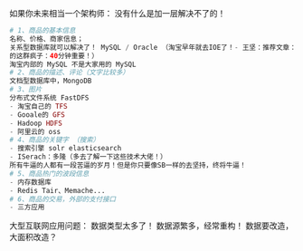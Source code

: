 



如果你未来相当一个架构师： 没有什么是加一层解决不了的！  

```php
# 1、商品的基本信息
名称、价格、商家信息；
关系型数据库就可以解决了！ MySQL / Oracle （淘宝早年就去IOE了！- 王坚：推荐文章：阿里云
的这群疯子：40分钟重要！）
淘宝内部的 MySQL 不是大家用的 MySQL
# 2、商品的描述、评论（文字比较多）
文档型数据库中，MongoDB
# 3、图片
分布式文件系统 FastDFS
- 淘宝自己的 TFS
- Gooale的 GFS
- Hadoop HDFS
- 阿里云的 oss
# 4、商品的关键字 （搜索）
- 搜索引擎 solr elasticsearch
- ISerach：多隆（多去了解一下这些技术大佬！）
所有牛逼的人都有一段苦逼的岁月！但是你只要像SB一样的去坚持，终将牛逼！
# 5、商品热门的波段信息
- 内存数据库
- Redis Tair、Memache...
# 6、商品的交易，外部的支付接口
- 三方应用
```

大型互联网应用问题：
数据类型太多了！
数据源繁多，经常重构！
数据要改造，大面积改造？  